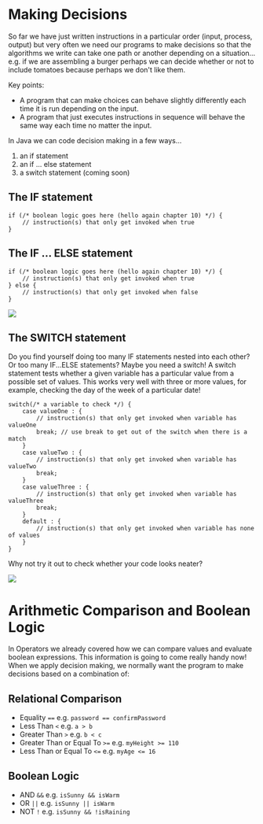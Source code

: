 # Making Decisions

So far we have just written instructions in a particular order (input, process, output) but very often we need our programs to make decisions so that the algorithms we write can take one path or another depending on a situation... e.g. if we are assembling a burger perhaps we can decide whether or not to include tomatoes because perhaps we don't like them.

Key points:
- A program that can make choices can behave slightly differently each time it is run depending on the input.
- A program that just executes instructions in sequence will behave the same way each time no matter the input.


In Java we can code decision making in a few ways...

1. an if statement
2. an if ... else statement
3. a switch statement (coming soon)

## The IF statement

```
if (/* boolean logic goes here (hello again chapter 10) */) {
    // instruction(s) that only get invoked when true
}
```

## The IF ... ELSE statement

```
if (/* boolean logic goes here (hello again chapter 10) */) {
    // instruction(s) that only get invoked when true
} else {
    // instruction(s) that only get invoked when false
}
```
<img src="https://static.javatpoint.com/tutorial/arduino/images/arduino-if-else-and-else-if.png" />

## The SWITCH statement

Do you find yourself doing too many IF statements nested into each other? Or too many IF...ELSE statements? Maybe you need a switch! A switch statement tests whether a given variable has a particular value from a possible set of values. This works very well with three or more values, for example, checking the day of the week of a particular date!

```
switch(/* a variable to check */) {
    case valueOne : {
        // instruction(s) that only get invoked when variable has valueOne
        break; // use break to get out of the switch when there is a match
    }
    case valueTwo : {
        // instruction(s) that only get invoked when variable has valueTwo
        break;
    }
    case valueThree : {
        // instruction(s) that only get invoked when variable has valueThree
        break;
    }
    default : {
        // instruction(s) that only get invoked when variable has none of values
    }
}
```
Why not try it out to check whether your code looks neater?

<img src="https://cdn.programiz.com/sites/tutorial2program/files/cpp-switch-flowchart.png">

# Arithmetic Comparison and Boolean Logic

In Operators we already covered how we can compare values and evaluate boolean expressions. This information is going to come really handy now! When we apply decision making, we normally want the program to make decisions based on a combination of:

## Relational Comparison

- Equality `==` e.g. `password == confirmPassword`
- Less Than `<` e.g. `a > b`
- Greater Than `>` e.g. `b < c`
- Greater Than or Equal To `>=` e.g. `myHeight >= 110`
- Less Than or Equal To `<=` e.g. `myAge <= 16`

## Boolean Logic
- AND `&&` e.g. `isSunny && isWarm`
- OR  `||` e.g. `isSunny || isWarm`
- NOT `!` e.g. `isSunny && !isRaining`